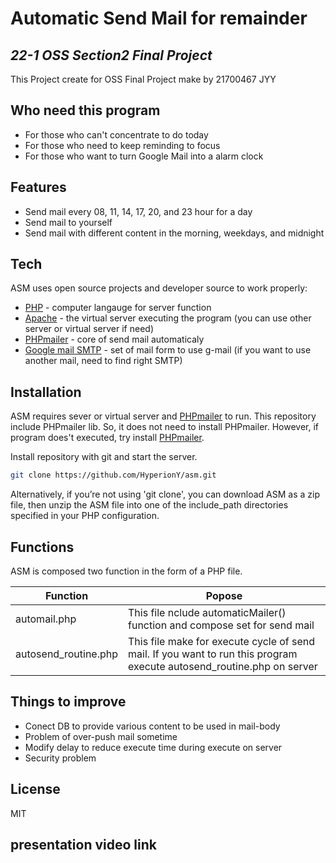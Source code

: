 # Automatic Send Mail for remainder
## _22-1 OSS Section2 Final Project_

This Project create for OSS Final Project
make by 21700467 JYY

## Who need this program

- For those who can't concentrate to do today
- For those who need to keep reminding to focus
- For those who want to turn Google Mail into a alarm clock

## Features

- Send mail every 08, 11, 14, 17, 20, and 23 hour for a day
- Send mail to yourself
- Send mail with different content in the morning, weekdays, and midnight

## Tech

ASM uses open source projects and developer source to work properly:

- [PHP] - computer langauge for server function
- [Apache] - the virtual server executing the program (you can use other server or virtual server if need)
- [PHPmailer] - core of send mail automaticaly
- [Google mail SMTP] - set of mail form to use g-mail (if you want to use another mail, need to find right SMTP)

## Installation

ASM requires sever or virtual server and [PHPmailer] to run.
This repository include PHPmailer lib. So, it does not need to install PHPmailer.
However, if program does't executed, try install [PHPmailer].

Install repository with git and start the server.

```sh
git clone https://github.com/HyperionY/asm.git
```

Alternatively, if you’re not using 'git clone', you
can download ASM as a zip file, then unzip the ASM file into one of the include_path directories specified in your PHP configuration.

## Functions

ASM is composed two function in the form of a PHP file.

| Function | Popose |
| ------ | ------ |
| automail.php | This file nclude automaticMailer() function and compose set for send mail  |
| autosend_routine.php | This file make for execute cycle of send mail. If you want to run this program execute autosend_routine.php on server |

## Things to improve

- Conect DB to provide various content to be used in mail-body
- Problem of over-push mail sometime
- Modify delay to reduce execute time during execute on server
- Security problem

## License

MIT

## presentation video link


[//]: # 
   [PHP]: <https://www.php.net/>
   [Apache]: <https://httpd.apache.org/>
   [PHPmailer]: <https://github.com/PHPMailer/PHPMailer>
   [Google mail SMTP]: <https://support.google.com/mail/answer/7126229?hl=en>

